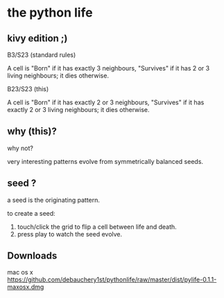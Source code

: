 # the python life
## kivy edition ;)


B3/S23 (standard rules)

A cell is "Born" if it has exactly 3 neighbours, 
"Survives" if it has 2 or 3 living neighbours; it dies otherwise.


B23/S23 (this)

A cell is "Born" if it has exactly 2 or 3 neighbours, 
"Survives" if it has exactly 2 or 3 living neighbours; it dies otherwise.


## why (this)? 

why not?

very interesting patterns evolve from symmetrically balanced seeds.


## seed ?

a seed is the originating pattern.

to create a seed:

 1. touch/click the grid to flip a cell between life and death.
 2. press play to watch the seed evolve.


## Downloads

mac os x 
https://github.com/debauchery1st/pythonlife/raw/master/dist/pylife-0.1.1-maxosx.dmg